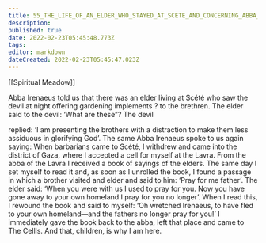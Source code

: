```yaml
---
title: 55_THE_LIFE_OF_AN_ELDER_WHO_STAYED_AT_SCETE_AND_CONCERNING_ABBA_IRENAEUS
description: 
published: true
date: 2022-02-23T05:45:48.773Z
tags: 
editor: markdown
dateCreated: 2022-02-23T05:45:47.023Z
---
```


[[Spiritual Meadow]]
 
Abba Irenaeus told us that there was an elder living at Scété who saw the devil at night offering gardening implements ? to the brethren. The elder said to the devil: ‘What are these”? The devil  
 
replied: ‘I am presenting the brothers with a distraction to make them less assiduous in glorifying God’. The same Abba Irenaeus spoke to us again saying: When barbarians came to Scété, I withdrew and came into the district of Gaza, where I accepted a cell for myself at the Lavra. From the abba of the Lavra I received a book of sayings of the elders. The same day I set myself to read it and, as soon as I unrolled the book, I found a passage in which a brother visited and elder and said to him: ‘Pray for me father’. The elder said: ‘When you were with us I used to pray for you. Now you have gone away to your own homeland I pray for you no longer’. When I read this, I rewound the book and said to myself: ‘Oh wretched Irenaeus, to have fled to your own homeland—and the fathers no longer pray for you!’ I immediately gave the book back to the abba, left that place and came to The Cellls. And that, children, is why I am here. 
